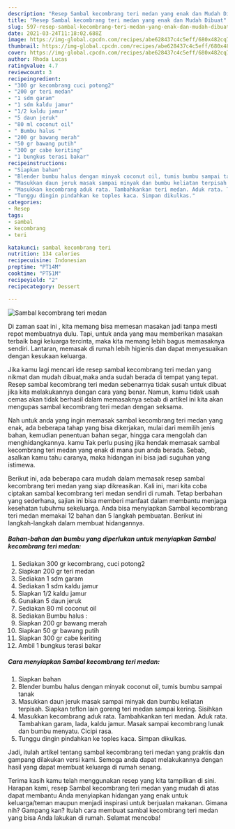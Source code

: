```yaml
---
description: "Resep Sambal kecombrang teri medan yang enak dan Mudah Dibuat"
title: "Resep Sambal kecombrang teri medan yang enak dan Mudah Dibuat"
slug: 597-resep-sambal-kecombrang-teri-medan-yang-enak-dan-mudah-dibuat
date: 2021-03-24T11:18:02.688Z
image: https://img-global.cpcdn.com/recipes/abe628437c4c5eff/680x482cq70/sambal-kecombrang-teri-medan-foto-resep-utama.jpg
thumbnail: https://img-global.cpcdn.com/recipes/abe628437c4c5eff/680x482cq70/sambal-kecombrang-teri-medan-foto-resep-utama.jpg
cover: https://img-global.cpcdn.com/recipes/abe628437c4c5eff/680x482cq70/sambal-kecombrang-teri-medan-foto-resep-utama.jpg
author: Rhoda Lucas
ratingvalue: 4.7
reviewcount: 3
recipeingredient:
- "300 gr kecombrang cuci potong2"
- "200 gr teri medan"
- "1 sdm garam"
- "1 sdm kaldu jamur"
- "1/2 kaldu jamur"
- "5 daun jeruk"
- "80 ml coconut oil"
- " Bumbu halus "
- "200 gr bawang merah"
- "50 gr bawang putih"
- "300 gr cabe keriting"
- "1 bungkus terasi bakar"
recipeinstructions:
- "Siapkan bahan"
- "Blender bumbu halus dengan minyak coconut oil, tumis bumbu sampai tanak"
- "Masukkan daun jeruk masak sampai minyak dan bumbu keliatan terpisah. Siapkan teflon lain goreng teri medan sampai kering. Sisihkan"
- "Masukkan kecombrang aduk rata. Tambahkankan teri medan. Aduk rata. Tambahkan garam, lada, kaldu jamur. Masak sampai kecombrang lunak dan bumbu menyatu. Cicipi rasa."
- "Tunggu dingin pindahkan ke toples kaca. Simpan dikulkas."
categories:
- Resep
tags:
- sambal
- kecombrang
- teri

katakunci: sambal kecombrang teri 
nutrition: 134 calories
recipecuisine: Indonesian
preptime: "PT14M"
cooktime: "PT51M"
recipeyield: "2"
recipecategory: Dessert

---
```



![Sambal kecombrang teri medan](https://img-global.cpcdn.com/recipes/abe628437c4c5eff/680x482cq70/sambal-kecombrang-teri-medan-foto-resep-utama.jpg)

Di zaman  saat ini , kita memang bisa memesan masakan jadi tanpa mesti repot membuatnya dulu. Tapi, untuk anda yang mau memberikan masakan terbaik bagi keluarga tercinta, maka kita memang lebih bagus memasaknya sendiri. Lantaran, memasak di rumah lebih higienis dan dapat menyesuaikan dengan kesukaan keluarga.

Jika kamu lagi mencari ide resep sambal kecombrang teri medan yang nikmat dan mudah dibuat,maka anda sudah berada di tempat yang tepat. Resep sambal kecombrang teri medan  sebenarnya tidak susah untuk dibuat jika kita melakukannya dengan cara yang benar. Namun, kamu tidak usah cemas akan tidak berhasil dalam memasaknya 
sebab di artikel ini kita akan mengupas sambal kecombrang teri medan dengan seksama.  



Nah untuk anda yang ingin memasak sambal kecombrang teri medan yang enak, ada beberapa tahap yang bisa dikerjakan, mulai dari memilih jenis bahan, kemudian penentuan bahan segar, hingga cara mengolah dan menghidangkannya. kamu Tak perlu pusing jika hendak memasak sambal kecombrang teri medan yang enak di mana pun anda berada. Sebab, asalkan kamu  tahu caranya, maka hidangan ini bisa jadi suguhan yang istimewa.

Berikut ini, ada beberapa cara mudah dalam memasak resep sambal kecombrang teri medan yang siap dikreasikan. Kali ini, mari kita coba ciptakan sambal kecombrang teri medan sendiri di rumah. Tetap berbahan yang sederhana, sajian ini bisa memberi manfaat dalam membantu menjaga kesehatan tubuhmu sekeluarga. Anda bisa menyiapkan Sambal kecombrang teri medan memakai 12 bahan dan 5 langkah pembuatan. Berikut ini langkah-langkah dalam membuat hidangannya.

<!--inarticleads1-->

##### Bahan-bahan dan bumbu yang diperlukan untuk menyiapkan Sambal kecombrang teri medan:

1. Sediakan 300 gr kecombrang, cuci potong2
1. Siapkan 200 gr teri medan
1. Sediakan 1 sdm garam
1. Sediakan 1 sdm kaldu jamur
1. Siapkan 1/2 kaldu jamur
1. Gunakan 5 daun jeruk
1. Sediakan 80 ml coconut oil
1. Sediakan  Bumbu halus :
1. Siapkan 200 gr bawang merah
1. Siapkan 50 gr bawang putih
1. Siapkan 300 gr cabe keriting
1. Ambil 1 bungkus terasi bakar




<!--inarticleads2-->

##### Cara menyiapkan Sambal kecombrang teri medan:

1. Siapkan bahan
1. Blender bumbu halus dengan minyak coconut oil, tumis bumbu sampai tanak
1. Masukkan daun jeruk masak sampai minyak dan bumbu keliatan terpisah. Siapkan teflon lain goreng teri medan sampai kering. Sisihkan
1. Masukkan kecombrang aduk rata. Tambahkankan teri medan. Aduk rata. Tambahkan garam, lada, kaldu jamur. Masak sampai kecombrang lunak dan bumbu menyatu. Cicipi rasa.
1. Tunggu dingin pindahkan ke toples kaca. Simpan dikulkas.




Jadi, itulah artikel tentang  sambal kecombrang teri medan  yang praktis dan gampang dilakukan versi kami. Semoga anda dapat melakukannya dengan hasil yang dapat membuat keluarga di rumah senang. 

Terima kasih kamu telah menggunakan resep yang kita tampilkan di sini. Harapan kami, resep  Sambal kecombrang teri medan yang mudah di atas dapat membantu Anda menyiapkan hidangan yang enak untuk keluarga/teman maupun menjadi inspirasi untuk berjualan makanan. Gimana nih? Gampang kan? Itulah cara membuat sambal kecombrang teri medan yang bisa Anda lakukan di rumah. Selamat mencoba!

